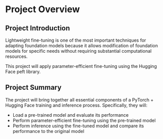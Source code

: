 # Project Overview
## Project Introduction

Lightweight fine-tuning is one of the most important techniques for adapting foundation models because it allows modification of foundation models for specific needs without requiring substantial computational resources.

This project will apply parameter-efficient fine-tuning using the Hugging Face peft library.

## Project Summary

The project will bring together all essential components of a PyTorch + Hugging Face training and inference process. Specifically, they will:

- Load a pre-trained model and evaluate its performance
- Perform parameter-efficient fine-tuning using the pre-trained model
- Perform inference using the fine-tuned model and compare its performance to the original model
